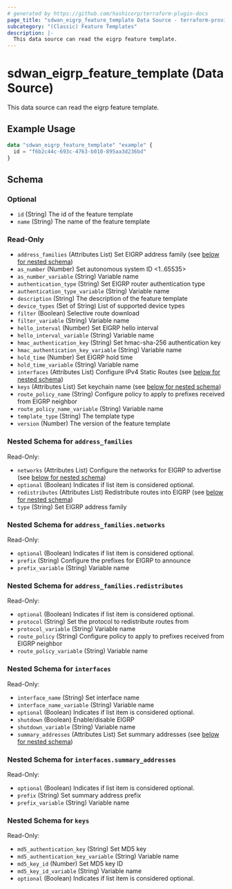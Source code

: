 ```yaml
---
# generated by https://github.com/hashicorp/terraform-plugin-docs
page_title: "sdwan_eigrp_feature_template Data Source - terraform-provider-sdwan"
subcategory: "(Classic) Feature Templates"
description: |-
  This data source can read the eigrp feature template.
---
```


# sdwan_eigrp_feature_template (Data Source)

This data source can read the eigrp feature template.

## Example Usage

```terraform
data "sdwan_eigrp_feature_template" "example" {
  id = "f6b2c44c-693c-4763-b010-895aa3d236bd"
}
```

<!-- schema generated by tfplugindocs -->
## Schema

### Optional

- `id` (String) The id of the feature template
- `name` (String) The name of the feature template

### Read-Only

- `address_families` (Attributes List) Set EIGRP address family (see [below for nested schema](#nestedatt--address_families))
- `as_number` (Number) Set autonomous system ID <1..65535>
- `as_number_variable` (String) Variable name
- `authentication_type` (String) Set EIGRP router authentication type
- `authentication_type_variable` (String) Variable name
- `description` (String) The description of the feature template
- `device_types` (Set of String) List of supported device types
- `filter` (Boolean) Selective route download
- `filter_variable` (String) Variable name
- `hello_interval` (Number) Set EIGRP hello interval
- `hello_interval_variable` (String) Variable name
- `hmac_authentication_key` (String) Set hmac-sha-256 authentication key
- `hmac_authentication_key_variable` (String) Variable name
- `hold_time` (Number) Set EIGRP hold time
- `hold_time_variable` (String) Variable name
- `interfaces` (Attributes List) Configure IPv4 Static Routes (see [below for nested schema](#nestedatt--interfaces))
- `keys` (Attributes List) Set keychain name (see [below for nested schema](#nestedatt--keys))
- `route_policy_name` (String) Configure policy to apply to prefixes received from EIGRP neighbor
- `route_policy_name_variable` (String) Variable name
- `template_type` (String) The template type
- `version` (Number) The version of the feature template

<a id="nestedatt--address_families"></a>
### Nested Schema for `address_families`

Read-Only:

- `networks` (Attributes List) Configure the networks for EIGRP to advertise (see [below for nested schema](#nestedatt--address_families--networks))
- `optional` (Boolean) Indicates if list item is considered optional.
- `redistributes` (Attributes List) Redistribute routes into EIGRP (see [below for nested schema](#nestedatt--address_families--redistributes))
- `type` (String) Set EIGRP address family

<a id="nestedatt--address_families--networks"></a>
### Nested Schema for `address_families.networks`

Read-Only:

- `optional` (Boolean) Indicates if list item is considered optional.
- `prefix` (String) Configure the prefixes for EIGRP to announce
- `prefix_variable` (String) Variable name


<a id="nestedatt--address_families--redistributes"></a>
### Nested Schema for `address_families.redistributes`

Read-Only:

- `optional` (Boolean) Indicates if list item is considered optional.
- `protocol` (String) Set the protocol to redistribute routes from
- `protocol_variable` (String) Variable name
- `route_policy` (String) Configure policy to apply to prefixes received from EIGRP neighbor
- `route_policy_variable` (String) Variable name



<a id="nestedatt--interfaces"></a>
### Nested Schema for `interfaces`

Read-Only:

- `interface_name` (String) Set interface name
- `interface_name_variable` (String) Variable name
- `optional` (Boolean) Indicates if list item is considered optional.
- `shutdown` (Boolean) Enable/disable EIGRP
- `shutdown_variable` (String) Variable name
- `summary_addresses` (Attributes List) Set summary addresses (see [below for nested schema](#nestedatt--interfaces--summary_addresses))

<a id="nestedatt--interfaces--summary_addresses"></a>
### Nested Schema for `interfaces.summary_addresses`

Read-Only:

- `optional` (Boolean) Indicates if list item is considered optional.
- `prefix` (String) Set summary address prefix
- `prefix_variable` (String) Variable name



<a id="nestedatt--keys"></a>
### Nested Schema for `keys`

Read-Only:

- `md5_authentication_key` (String) Set MD5 key
- `md5_authentication_key_variable` (String) Variable name
- `md5_key_id` (Number) Set MD5 key ID
- `md5_key_id_variable` (String) Variable name
- `optional` (Boolean) Indicates if list item is considered optional.
